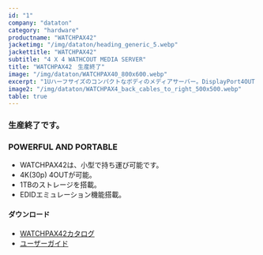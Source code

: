 ```yaml
---
id: "1"
company: "dataton"
category: "hardware"
productname: "WATCHPAX42"
jacketimg: "/img/dataton/heading_generic_5.webp"
jackettitle: "WATCHPAX42"
subtitle: "4 X 4 WATHCOUT MEDIA SERVER"
title: "WATCHPAX42　生産終了"
image: "/img/dataton/WATCHPAX40_800x600.webp"
excerpt: "1Uハーフサイズのコンパクトなボディのメディアサーバー。DisplayPort4OUT EDIDエミュレータ機能付き"
image2: "/img/dataton/WATCHPAX4_back_cables_to_right_500x500.webp"
table: true
---
```

### 生産終了です。

### POWERFUL AND PORTABLE
* WATCHPAX42は、小型で持ち運び可能です。
* 4K(30p) 4OUTが可能。
* 1TBのストレージを搭載。
* EDIDエミュレーション機能搭載。

#### ダウンロード
* [WATCHPAX42カタログ](https://cdn.dataton.com/Files-PDF-etc/product-sheets/3364B_Dataton_WATCHPAX_42_cutsheet.pdf)
* [ユーザーガイド](https://cdn.dataton.com/Files-PDF-etc/userguides/Dataton_WATCHPAX_42_Users_Guide.pdf)
